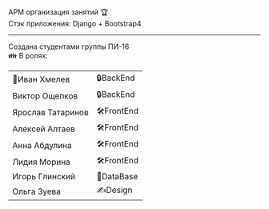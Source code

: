 АРМ организация занятий &#127942;
<br>
Стэк приложения: Django + Bootstrap4
<br>
<hr></hr>
Создана студентами группы ПИ-16
<br>
   &#128106; В ролях:<br>
<table>
   <tr><td>&#127776;Иван Хмелев</td><td>&#128274;BackEnd</td></tr>
   <tr><td>Виктор Ощепков</td><td>&#128274;BackEnd</td></tr>
   <tr><td>Ярослав Татаринов</td><td>&#128736;FrontEnd</td></tr>
   <tr><td>Алексей Алтаев</td><td>&#128736;FrontEnd</td></tr>
   <tr><td>Анна Абдулина</td><td>&#128736;FrontEnd</td></tr>
   <tr><td>Лидия Морина</td> <td>&#128736;FrontEnd</td></tr>
   <tr><td>Игорь Глинский</td><td>&#128190;DataBase</td></tr>
   <tr><td>Ольга Зуева</td><td>&#9997;Design</td></tr>
</table>


        
